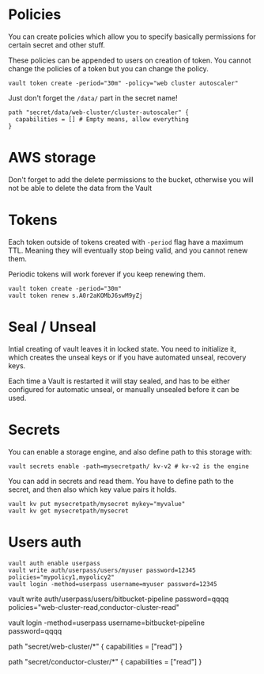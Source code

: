 # Policies
You can create policies which allow you to specify basically permissions for certain secret and other stuff.

These policies can be appended to users on creation of token. You cannot change the policies of a token but you can change the policy.
```
vault token create -period="30m" -policy="web cluster autoscaler"
```

Just don't forget the `/data/` part in the secret name!
```
path "secret/data/web-cluster/cluster-autoscaler" {
  capabilities = [] # Empty means, allow everything
}
```

# AWS storage
Don't forget to add the delete permissions to the bucket, otherwise you will not be able to delete the data from the Vault

# Tokens
Each token outside of tokens created with `-period` flag have a maximum TTL. Meaning they will eventually stop being valid, and you cannot renew them.

Periodic tokens will work forever if you keep renewing them.
```
vault token create -period="30m"
vault token renew s.A0r2aKOMbJ6swM9yZj
```

# Seal / Unseal
Intial creating of vault leaves it in locked state. You need to initialize it, which creates the unseal keys or if you have automated unseal, recovery keys.

Each time a Vault is restarted it will stay sealed, and has to be either configured for automatic unseal, or manually unsealed before it can be used.

# Secrets
You can enable a storage engine, and also define path to this storage with:
```
vault secrets enable -path=mysecretpath/ kv-v2 # kv-v2 is the engine
```

You can add in secrets and read them. You have to define path to the secret, and then also which key value pairs it holds.
```
vault kv put mysecretpath/mysecret mykey="myvalue"
vault kv get mysecretpath/mysecret
```

# Users auth
```
vault auth enable userpass
vault write auth/userpass/users/myuser password=12345 policies="mypolicy1,mypolicy2"
vault login -method=userpass username=myuser password=12345
```

vault write auth/userpass/users/bitbucket-pipeline password=qqqq policies="web-cluster-read,conductor-cluster-read"

vault login -method=userpass username=bitbucket-pipeline password=qqqq

path "secret/web-cluster/*" {
  capabilities = ["read"]
}

path "secret/conductor-cluster/*" {
  capabilities = ["read"]
}